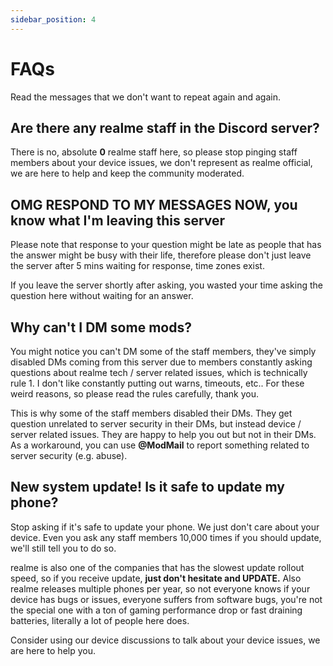 ```yaml
---
sidebar_position: 4
---
```


# FAQs

Read the messages that we don't want to repeat again and again.

## Are there any realme staff in the Discord server?

There is no, absolute **0** realme staff here, so please stop pinging staff members about your device issues, we don't represent as realme official, we are here to help and keep the community moderated.

## OMG RESPOND TO MY MESSAGES NOW, you know what I'm leaving this server

Please note that response to your question might be late as people that has the answer might be busy with their life, therefore please don't just leave the server after 5 mins waiting for response, time zones exist.

If you leave the server shortly after asking, you wasted your time asking the question here without waiting for an answer.

## Why can't I DM some mods?

You might notice you can't DM some of the staff members, they've simply disabled DMs coming from this server due to members constantly asking questions about realme tech / server related issues, which is technically rule 1. I don't like constantly putting out warns, timeouts, etc.. For these weird reasons, so please read the rules carefully, thank you.

This is why some of the staff members disabled their DMs. They get question unrelated to server security in their DMs, but instead device / server related issues. They are happy to help you out but not in their DMs. As a workaround, you can use **@ModMail** to report something related to server security (e.g. abuse).

## New system update! Is it safe to update my phone?

Stop asking if it's safe to update your phone. We just don't care about your device. Even you ask any staff members 10,000 times if you should update, we'll still tell you to do so.

realme is also one of the companies that has the slowest update rollout speed, so if you receive update, **just don't hesitate and UPDATE.** Also realme releases multiple phones per year, so not everyone knows if your device has bugs or issues, everyone suffers from software bugs, you're not the special one with a ton of gaming performance drop or fast draining batteries, literally a lot of people here does.

Consider using our device discussions to talk about your device issues, we are here to help you.